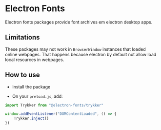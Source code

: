 # Electron Fonts

Electron fonts packages provide font archives em electron desktop apps.

## Limitations

These packages may not work in `BrowserWindow` instances that loaded online webpages. That happens because electron by default not allow load local resources in webpages.

## How to use

* Install the package

* On your `preload.js`, add:

```ts
import Trykker from "@electron-fonts/trykker"

window.addEventListener("DOMContentLoaded", () => {
    Trykker.inject()
})
```
